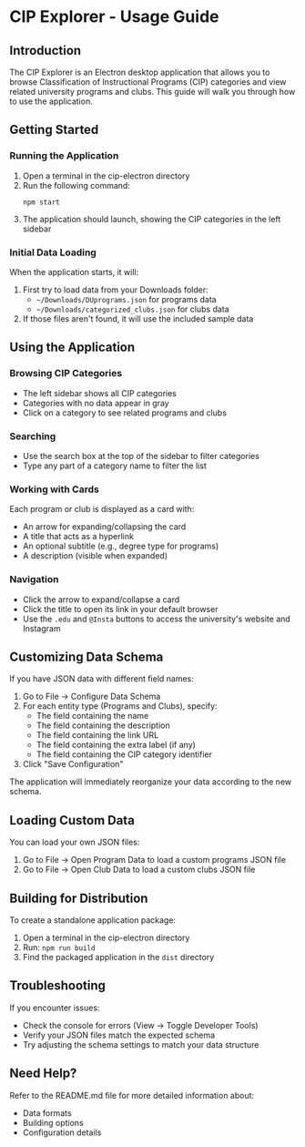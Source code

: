 # CIP Explorer - Usage Guide

## Introduction

The CIP Explorer is an Electron desktop application that allows you to browse Classification of Instructional Programs (CIP) categories and view related university programs and clubs. This guide will walk you through how to use the application.

## Getting Started

### Running the Application

1. Open a terminal in the cip-electron directory
2. Run the following command:
   ```
   npm start
   ```
3. The application should launch, showing the CIP categories in the left sidebar

### Initial Data Loading

When the application starts, it will:
1. First try to load data from your Downloads folder:
   - `~/Downloads/DUprograms.json` for programs data
   - `~/Downloads/categorized_clubs.json` for clubs data
2. If those files aren't found, it will use the included sample data

## Using the Application

### Browsing CIP Categories

- The left sidebar shows all CIP categories
- Categories with no data appear in gray
- Click on a category to see related programs and clubs

### Searching

- Use the search box at the top of the sidebar to filter categories
- Type any part of a category name to filter the list

### Working with Cards

Each program or club is displayed as a card with:
- An arrow for expanding/collapsing the card
- A title that acts as a hyperlink
- An optional subtitle (e.g., degree type for programs)
- A description (visible when expanded)

### Navigation

- Click the arrow to expand/collapse a card
- Click the title to open its link in your default browser
- Use the `.edu` and `@Insta` buttons to access the university's website and Instagram

## Customizing Data Schema

If you have JSON data with different field names:

1. Go to File → Configure Data Schema
2. For each entity type (Programs and Clubs), specify:
   - The field containing the name
   - The field containing the description
   - The field containing the link URL
   - The field containing the extra label (if any)
   - The field containing the CIP category identifier
3. Click "Save Configuration"

The application will immediately reorganize your data according to the new schema.

## Loading Custom Data

You can load your own JSON files:

1. Go to File → Open Program Data to load a custom programs JSON file
2. Go to File → Open Club Data to load a custom clubs JSON file

## Building for Distribution

To create a standalone application package:

1. Open a terminal in the cip-electron directory
2. Run: `npm run build`
3. Find the packaged application in the `dist` directory

## Troubleshooting

If you encounter issues:
- Check the console for errors (View → Toggle Developer Tools)
- Verify your JSON files match the expected schema
- Try adjusting the schema settings to match your data structure

## Need Help?

Refer to the README.md file for more detailed information about:
- Data formats
- Building options
- Configuration details